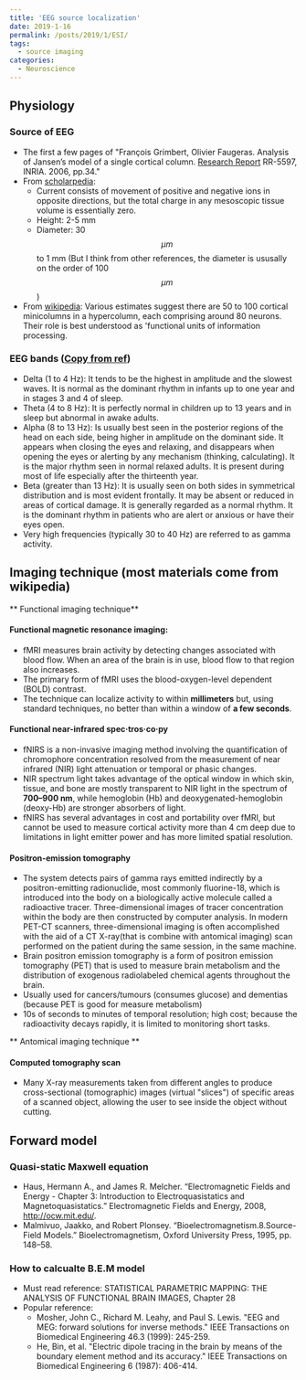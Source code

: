 ```yaml
---
title: 'EEG source localization'
date: 2019-1-16
permalink: /posts/2019/1/ESI/
tags:
  - source imaging
categories:
  - Neuroscience
---
```



## Physiology
### Source of EEG
* The first a few pages of "François Grimbert, Olivier Faugeras. Analysis of Jansen’s model of a single cortical column. [Research Report](https://rachel-sunrui.github.io/assets/Resume_afterPhD.pdf) RR-5597, INRIA. 2006, pp.34."
* From [scholarpedia](http://www.scholarpedia.org/article/Electroencephalogram):
    * Current consists of movement of positive and negative ions in opposite directions, but the total charge in any mesoscopic tissue volume is essentially zero. 
    * Height: 2-5 mm
    * Diameter: 30 $$\mu m$$ to 1 mm (But I think from other references, the diameter is ususally on the order of 100 $$\mu m$$)
* From [wikipedia](https://en.wikipedia.org/wiki/Cortical_column):
    Various estimates suggest there are 50 to 100 cortical minicolumns in a hypercolumn, each comprising around 80 neurons. Their role is best understood as 'functional units of information processing.

### EEG bands ([Copy from ref](https://www.medicine.mcgill.ca/physio/vlab/biomed_signals/eeg_n.htm))
* Delta (1 to 4 Hz): It tends to be the highest in amplitude and the slowest waves. It is normal as the dominant rhythm in infants up to one year and in stages 3 and 4 of sleep.
* Theta (4 to 8 Hz): It is perfectly normal in children up to 13 years and in sleep but abnormal in awake adults. 
* Alpha (8 to 13 Hz): Is usually best seen in the posterior regions of the head on each side, being higher in amplitude on the dominant side. It appears when closing the eyes and relaxing, and disappears when opening the eyes or alerting by any mechanism (thinking, calculating). It is the major rhythm seen in normal relaxed adults. It is present during most of life especially after the thirteenth year.
* Beta (greater than 13 Hz): It is usually seen on both sides in symmetrical distribution and is most evident frontally. It may be absent or reduced in areas of cortical damage. It is generally regarded as a normal rhythm. It is the dominant rhythm in patients who are alert or anxious or have their eyes open.
* Very high frequencies (typically 30 to 40 Hz) are referred to as gamma activity.


## Imaging technique (most materials come from wikipedia)
** Functional imaging technique** 
#### Functional magnetic resonance imaging: 
* fMRI measures brain activity by detecting changes associated with blood flow. When an area of the brain is in use, blood flow to that region also increases.
* The primary form of fMRI uses the blood-oxygen-level dependent (BOLD) contrast.
* The technique can localize activity to within **millimeters** but, using standard techniques, no better than within a window of **a few seconds**.

#### Functional near-infrared spec·tros·co·py
* fNIRS is a non-invasive imaging method involving the quantification of chromophore concentration resolved from the measurement of near infrared (NIR) light attenuation or temporal or phasic changes.
* NIR spectrum light takes advantage of the optical window in which skin, tissue, and bone are mostly transparent to NIR light in the spectrum of **700–900 nm**, while hemoglobin (Hb) and deoxygenated-hemoglobin (deoxy-Hb) are stronger absorbers of light. 
* fNIRS has several advantages in cost and portability over fMRI, but cannot be used to measure cortical activity more than 4 cm deep due to limitations in light emitter power and has more limited spatial resolution.

#### Positron-emission tomography
* The system detects pairs of gamma rays emitted indirectly by a positron-emitting radionuclide, most commonly fluorine-18, which is introduced into the body on a biologically active molecule called a radioactive tracer. Three-dimensional images of tracer concentration within the body are then constructed by computer analysis. In modern PET-CT scanners, three-dimensional imaging is often accomplished with the aid of a CT X-ray(that is combine with antomical imaging) scan performed on the patient during the same session, in the same machine.
* Brain positron emission tomography is a form of positron emission tomography (PET) that is used to measure brain metabolism and the distribution of exogenous radiolabeled chemical agents throughout the brain. 
* Usually used for cancers/tumours (consumes glucose) and dementias (because PET is good for measure metabolism)
* 10s of seconds to minutes of temporal resolution; high cost; because the radioactivity decays rapidly, it is limited to monitoring short tasks.

** Antomical imaging technique **
#### Computed tomography scan
* Many X-ray measurements taken from different angles to produce cross-sectional (tomographic) images (virtual "slices") of specific areas of a scanned object, allowing the user to see inside the object without cutting.





## Forward model
### Quasi-static Maxwell equation
* Haus, Hermann A., and James R. Melcher. “Electromagnetic Fields and Energy - Chapter 3: Introduction to Electroquasistatics and Magnetoquasistatics.” Electromagnetic Fields and Energy, 2008, http://ocw.mit.edu/.
* Malmivuo, Jaakko, and Robert Plonsey. “Bioelectromagnetism.8.Source-Field Models.” Bioelectromagnetism, Oxford University Press, 1995, pp. 148–58.

### How to calcualte B.E.M model
* Must read reference: STATISTICAL PARAMETRIC MAPPING: THE ANALYSIS OF FUNCTIONAL BRAIN IMAGES, Chapter 28
* Popular reference: 
    * Mosher, John C., Richard M. Leahy, and Paul S. Lewis. "EEG and MEG: forward solutions for inverse methods." IEEE Transactions on Biomedical Engineering 46.3 (1999): 245-259.
    * He, Bin, et al. "Electric dipole tracing in the brain by means of the boundary element method and its accuracy." IEEE Transactions on Biomedical Engineering 6 (1987): 406-414.